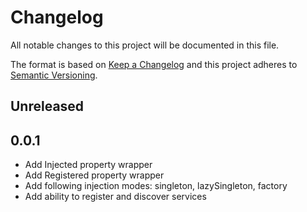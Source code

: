 # Changelog
All notable changes to this project will be documented in this file.

The format is based on [Keep a Changelog](http://keepachangelog.com/en/1.0.0/)
and this project adheres to [Semantic Versioning](http://semver.org/spec/v2.0.0.html).

## Unreleased

## 0.0.1
- Add Injected property wrapper
- Add Registered property wrapper
- Add following injection modes: singleton, lazySingleton, factory
- Add ability to register and discover services
